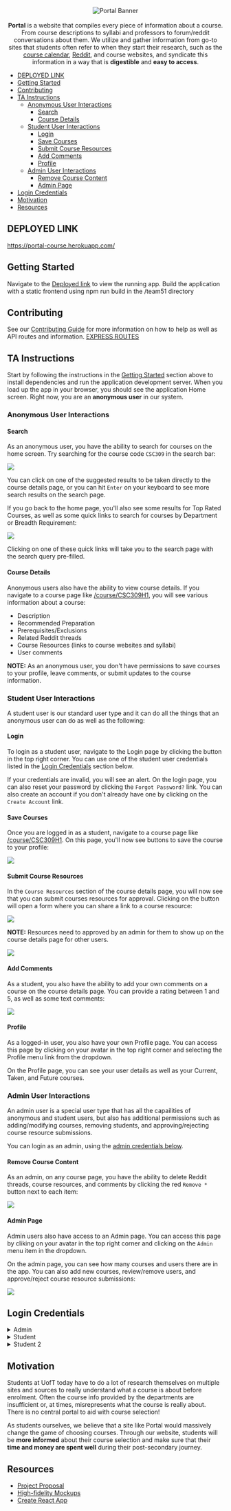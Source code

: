 <p align="center">
<img alt="Portal Banner" src="docs/images/banner.png">
<br/>
<br/>
<strong>Portal</strong> is a website that compiles every piece of information about a course. From course descriptions to syllabi and professors to forum/reddit conversations about them. We utilize and gather information from go-to sites that students often refer to when they start their research, such as the <a href="https://fas.calendar.utoronto.ca/">course calendar</a>, <a href="https://www.reddit.com/r/uoft">Reddit</a>, and course websites, and syndicate this information in a way that is <strong>digestible</strong> and <strong>easy to access</strong>.
</p>

- [DEPLOYED LINK](#deployed-link)
- [Getting Started](#getting-started)
- [Contributing](#contributing)
- [TA Instructions](#ta-instructions)
  - [Anonymous User Interactions](#anonymous-user-interactions)
    - [Search](#search)
    - [Course Details](#course-details)
  - [Student User Interactions](#student-user-interactions)
    - [Login](#login)
    - [Save Courses](#save-courses)
    - [Submit Course Resources](#submit-course-resources)
    - [Add Comments](#add-comments)
    - [Profile](#profile)
  - [Admin User Interactions](#admin-user-interactions)
    - [Remove Course Content](#remove-course-content)
    - [Admin Page](#admin-page)
- [Login Credentials](#login-credentials)
- [Motivation](#motivation)
- [Resources](#resources)

## DEPLOYED LINK

https://portal-course.herokuapp.com/

## Getting Started

Navigate to the [Deployed link](#deployed-link) to view the running app.
Build the application with a static frontend using npm run build in the /team51 directory

## Contributing

See our [Contributing Guide](docs/CONTRIBUTING.md) for more information on how to help as well as API routes and information.
[EXPRESS ROUTES](https://github.com/csc309-fall-2019/team51/blob/master/docs/CONTRIBUTING.md#express-routes)

## TA Instructions

Start by following the instructions in the [Getting Started](#getting-started) section above to install dependencies and run the application development server. When you load up the app in your browser, you should see the application Home screen. Right now, you are an **anonymous user** in our system.

### Anonymous User Interactions

#### Search

As an anonymous user, you have the ability to search for courses on the home screen. Try searching for the course code `CSC309` in the search bar:

![](docs/images/1_search.png)

You can click on one of the suggested results to be taken directly to the course details page, or you can hit `Enter` on your keyboard to see more search results on the search page.

If you go back to the home page, you'll also see some results for Top Rated Courses, as well as some quick links to search for courses by Department or Breadth Requirement:

![](docs/images/2_search_quick_links.png)

Clicking on one of these quick links will take you to the search page with the search query pre-filled.

#### Course Details

Anonymous users also have the ability to view course details. If you navigate to a course page like [/course/CSC309H1](https://portal-course.herokuapp.com/course/CSC309H1), you will see various information about a course:

- Description
- Recommended Preparation
- Prerequisites/Exclusions
- Related Reddit threads
- Course Resources (links to course websites and syllabi)
- User comments

**NOTE:** As an anonymous user, you don't have permissions to save courses to your profile, leave comments, or submit updates to the course information.

### Student User Interactions

A student user is our standard user type and it can do all the things that an anonymous user can do as well as the following:

#### Login

To login as a student user, navigate to the Login page by clicking the button in the top right corner. You can use one of the student user credentials listed in the [Login Credentials](#login-credentials) section below.

If your credentials are invalid, you will see an alert. On the login page, you can also reset your password by clicking the `Forgot Password?` link. You can also create an account if you don't already have one by clicking on the `Create Account` link.

#### Save Courses

Once you are logged in as a student, navigate to a course page like [/course/CSC309H1](https://portal-course.herokuapp.com/course/CSC309H1). On this page, you'll now see buttons to save the course to your profile:

![](docs/images/3_save_course.png)

#### Submit Course Resources

In the `Course Resources` section of the course details page, you will now see that you can submit courses resources for approval. Clicking on the button will open a form where you can share a link to a course resource:

![](docs/images/4_submit_resources.png)

**NOTE:** Resources need to approved by an admin for them to show up on the course details page for other users.

![](docs/images/7_admin_requests.png)

#### Add Comments

As a student, you also have the ability to add your own comments on a course on the course details page. You can provide a rating between 1 and 5, as well as some text comments:

![](docs/images/5_add_comment.png)

#### Profile

As a logged-in user, you also have your own Profile page. You can access this page by clicking on your avatar in the top right corner and selecting the Profile menu link from the dropdown.

On the Profile page, you can see your user details as well as your Current, Taken, and Future courses.

### Admin User Interactions

An admin user is a special user type that has all the capailities of anonymous and student users, but also has additional permissions such as adding/modifying courses, removing students, and approving/rejecting course resource submissions.

You can login as an admin, using the [admin credentials below](#login-credentials).

#### Remove Course Content

As an admin, on any course page, you have the ability to delete Reddit threads, course resources, and comments by clicking the red `Remove *` button next to each item:

![](docs/images/6_remove_course_content.png)

#### Admin Page

Admin users also have access to an Admin page. You can access this page by cliking on your avatar in the top right corner and clicking on the `Admin` menu item in the dropdown.

On the admin page, you can see how many courses and users there are in the app. You can also add new courses, review/remove users, and approve/reject course resource submissions:

![](docs/images/8_admin_page.png)

## Login Credentials

<details>
 <summary>Admin</summary>
 <p>

```
Username: admin
Pass: admin
```

</details>

<details>
 <summary>Student</summary>
 <p>
  
```
Username: user
Pass: user
```

  </p>
</details>

<details>
 <summary>Student 2</summary>
 <p>

```
Username: user2
Pass: user2
```

  </p>
</details>

## Motivation

Students at UofT today have to do a lot of research themselves on multiple sites and sources to really understand what a course is about before enrolment. Often the course info provided by the departments are insufficient or, at times, misrepresents what the course is really about. There is no central portal to aid with course selection!

As students ourselves, we believe that a site like Portal would massively change the game of choosing courses. Through our website, students will be **more informed** about their course selection and make sure that their **time and money are spent well** during their post-secondary journey.

## Resources

- [Project Proposal](https://docs.google.com/document/d/1v7ISPD15b0lTbYbttDvvka7RXBrwPtEX82-_Glzvj3E/edit)
- [High-fidelity Mockups](https://www.figma.com/file/Y44QUUYGFdbpySf7wmUh9Q/Course-Portal?node-id=2988%3A540)
- [Create React App](https://github.com/facebook/create-react-app)
